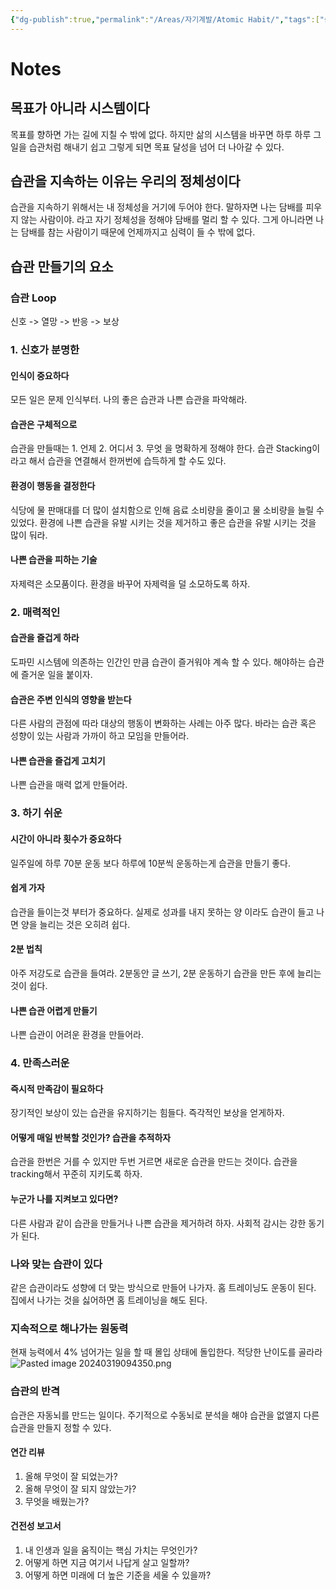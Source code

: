 ```yaml
---
{"dg-publish":true,"permalink":"/Areas/자기계발/Atomic Habit/","tags":["습관","책","코드리뷰"],"noteIcon":"","created":"2024-03-20T01:49:16.057+09:00"}
---
```


# Notes

## 목표가 아니라 시스템이다
목표를 향하면 가는 길에 지칠 수 밖에 없다. 하지만 삶의 시스템을 바꾸면 하루 하루 그 일을 습관처럼 해내기 쉽고 그렇게 되면 목표 달성을 넘어 더 나아갈 수 있다.

## 습관을 지속하는 이유는 우리의 정체성이다
습관을 지속하기 위해서는 내 정체성을 거기에 두어야 한다. 말하자면 나는 담배를 피우지 않는 사람이야. 라고 자기 정체성을 정해야 담배를 멀리 할 수 있다. 그게 아니라면 나는 담배를 참는 사람이기 때문에 언제까지고 심력이 들 수 밖에 없다.

## 습관 만들기의 요소
### 습관 Loop
신호 -> 열망 -> 반응 -> 보상

### 1. 신호가 분명한
#### 인식이 중요하다
모든 일은 문제 인식부터. 나의 좋은 습관과 나쁜 습관을 파악해라.
#### 습관은 구체적으로
습관을 만들때는 1. 언제 2. 어디서 3. 무엇 을 명확하게 정해야 한다.
습관 Stacking이라고 해서 습관을 연결해서 한꺼번에 습득하게 할 수도 있다.
#### 환경이 행동을 결정한다
식당에 물 판매대를 더 많이 설치함으로 인해 음료 소비량을 줄이고 물 소비량을 늘릴 수 있었다.
환경에 나쁜 습관을 유발 시키는 것을 제거하고 좋은 습관을 유발 시키는 것을 많이 둬라.
#### 나쁜 습관을 피하는 기술
자제력은 소모품이다.
환경을 바꾸어 자제력을 덜 소모하도록 하자.

### 2. 매력적인
#### 습관을 즐겁게 하라
도파민 시스템에 의존하는 인간인 만큼 습관이 즐거워야 계속 할 수 있다.
해야하는 습관에 즐거운 일을 붙이자.
#### 습관은 주변 인식의 영향을 받는다
다른 사람의 관점에 따라 대상의 행동이 변화하는 사례는 아주 많다.
바라는 습관 혹은 성향이 있는 사람과 가까이 하고 모임을 만들어라.
#### 나쁜 습관을 즐겁게 고치기
나쁜 습관을 매력 없게 만들어라.

### 3. 하기 쉬운
#### 시간이 아니라 횟수가 중요하다
일주일에 하루 70분 운동 보다 하루에 10분씩 운동하는게 습관을 만들기 좋다.
#### 쉽게 가자
습관을 들이는것 부터가 중요하다. 실제로 성과를 내지 못하는 양 이라도 습관이 들고 나면 양을 늘리는 것은 오히려 쉽다.
#### 2분 법칙
아주 저강도로 습관을 들여라. 2분동안 글 쓰기, 2분 운동하기
습관을 만든 후에 늘리는 것이 쉽다.
#### 나쁜 습관 어렵게 만들기
나쁜 습관이 어려운 환경을 만들어라.

### 4. 만족스러운
#### 즉시적 만족감이 필요하다
장기적인 보상이 있는 습관을 유지하기는 힘들다. 즉각적인 보상을 얻게하자.
#### 어떻게 매일 반복할 것인가? 습관을 추적하자
습관을 한번은 거를 수 있지만 두번 거르면 새로운 습관을 만드는 것이다.
습관을 tracking해서 꾸준히 지키도록 하자.
#### 누군가 나를 지켜보고 있다면?
다른 사람과 같이 습관을 만들거나 나쁜 습관을 제거하려 하자. 사회적 감시는 강한 동기가 된다.

### 나와 맞는 습관이 있다
같은 습관이라도 성향에 더 맞는 방식으로 만들어 나가자. 홈 트레이닝도 운동이 된다. 집에서 나가는 것을 싫어하면 홈 트레이닝을 해도 된다.
### 지속적으로 해나가는 원동력
현재 능력에서 4% 넘어가는 일을 할 때 몰입 상태에 돌입한다.
적당한 난이도를 골라라
![Pasted image 20240319094350.png](/img/user/Archive/Attachment/Pasted%20image%2020240319094350.png)
### 습관의 반격
습관은 자동뇌를 만드는 일이다. 주기적으로 수동뇌로 분석을 해야 습관을 없앨지 다른 습관을 만들지 정할 수 있다.
#### 연간 리뷰
1. 올해 무엇이 잘 되었는가?
2. 올해 무엇이 잘 되지 않았는가?
3. 무엇을 배웠는가?

#### 건전성 보고서
1. 내 인생과 일을 움직이는 핵심 가치는 무엇인가?
2. 어떻게 하면 지금 여기서 나답게 살고 일할까?
3. 어떻게 하면 미래에 더 높은 기준을 세울 수 있을까?

